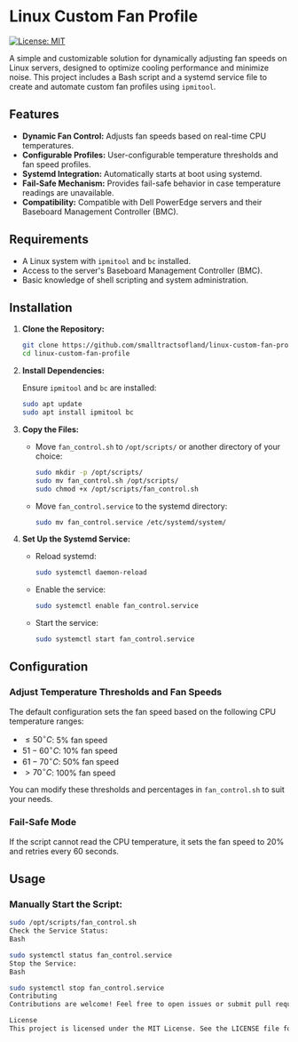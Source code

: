 # Linux Custom Fan Profile

[![License: MIT](https://img.shields.io/badge/License-MIT-yellow.svg)](https://opensource.org/licenses/MIT)

A simple and customizable solution for dynamically adjusting fan speeds on Linux servers, designed to optimize cooling performance and minimize noise. This project includes a Bash script and a systemd service file to create and automate custom fan profiles using `ipmitool`.

## Features

-   **Dynamic Fan Control:** Adjusts fan speeds based on real-time CPU temperatures.
-   **Configurable Profiles:** User-configurable temperature thresholds and fan speed profiles.
-   **Systemd Integration:** Automatically starts at boot using systemd.
-   **Fail-Safe Mechanism:** Provides fail-safe behavior in case temperature readings are unavailable.
-   **Compatibility:** Compatible with Dell PowerEdge servers and their Baseboard Management Controller (BMC).

## Requirements

-   A Linux system with `ipmitool` and `bc` installed.
-   Access to the server's Baseboard Management Controller (BMC).
-   Basic knowledge of shell scripting and system administration.

## Installation

1.  **Clone the Repository:**

    ```bash
    git clone https://github.com/smalltractsofland/linux-custom-fan-profile.git
    cd linux-custom-fan-profile
    ```

2.  **Install Dependencies:**

    Ensure `ipmitool` and `bc` are installed:

    ```bash
    sudo apt update
    sudo apt install ipmitool bc
    ```

3.  **Copy the Files:**

    -   Move `fan_control.sh` to `/opt/scripts/` or another directory of your choice:

        ```bash
        sudo mkdir -p /opt/scripts/
        sudo mv fan_control.sh /opt/scripts/
        sudo chmod +x /opt/scripts/fan_control.sh
        ```

    -   Move `fan_control.service` to the systemd directory:

        ```bash
        sudo mv fan_control.service /etc/systemd/system/
        ```

4.  **Set Up the Systemd Service:**

    -   Reload systemd:

        ```bash
        sudo systemctl daemon-reload
        ```

    -   Enable the service:

        ```bash
        sudo systemctl enable fan_control.service
        ```

    -   Start the service:

        ```bash
        sudo systemctl start fan_control.service
        ```

## Configuration

### Adjust Temperature Thresholds and Fan Speeds

The default configuration sets the fan speed based on the following CPU temperature ranges:

-   $\leq 50^\circ C$: 5% fan speed
-   $51-60^\circ C$: 10% fan speed
-   $61-70^\circ C$: 50% fan speed
-   $> 70^\circ C$: 100% fan speed

You can modify these thresholds and percentages in `fan_control.sh` to suit your needs.

### Fail-Safe Mode

If the script cannot read the CPU temperature, it sets the fan speed to 20% and retries every 60 seconds.

## Usage

### Manually Start the Script:

```bash
sudo /opt/scripts/fan_control.sh
Check the Service Status:
Bash

sudo systemctl status fan_control.service
Stop the Service:
Bash

sudo systemctl stop fan_control.service
Contributing
Contributions are welcome! Feel free to open issues or submit pull requests to improve the script or add new features.

License
This project is licensed under the MIT License. See the LICENSE file for details.
